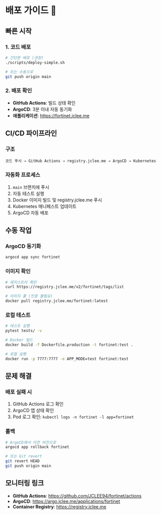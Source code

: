 # 배포 가이드 🚀

## 빠른 시작

### 1. 코드 배포
```bash
# 간단한 배포 (권장)
./scripts/deploy-simple.sh

# 또는 수동으로
git push origin main
```

### 2. 배포 확인
- **GitHub Actions**: 빌드 상태 확인
- **ArgoCD**: 3분 이내 자동 동기화
- **애플리케이션**: https://fortinet.jclee.me

## CI/CD 파이프라인

### 구조
```
코드 푸시 → GitHub Actions → registry.jclee.me → ArgoCD → Kubernetes
```

### 자동화 프로세스
1. `main` 브랜치에 푸시
2. 자동 테스트 실행
3. Docker 이미지 빌드 및 registry.jclee.me 푸시
4. Kubernetes 매니페스트 업데이트
5. ArgoCD 자동 배포

## 수동 작업

### ArgoCD 동기화
```bash
argocd app sync fortinet
```

### 이미지 확인
```bash
# 레지스트리 확인
curl https://registry.jclee.me/v2/fortinet/tags/list

# 이미지 풀 (인증 불필요)
docker pull registry.jclee.me/fortinet:latest
```

### 로컬 테스트
```bash
# 테스트 실행
pytest tests/ -v

# Docker 빌드
docker build -f Dockerfile.production -t fortinet:test .

# 로컬 실행
docker run -p 7777:7777 -e APP_MODE=test fortinet:test
```

## 문제 해결

### 배포 실패 시
1. GitHub Actions 로그 확인
2. ArgoCD 앱 상태 확인
3. Pod 로그 확인: `kubectl logs -n fortinet -l app=fortinet`

### 롤백
```bash
# ArgoCD에서 이전 버전으로
argocd app rollback fortinet

# 또는 Git revert
git revert HEAD
git push origin main
```

## 모니터링 링크
- **GitHub Actions**: https://github.com/JCLEE94/fortinet/actions
- **ArgoCD**: https://argo.jclee.me/applications/fortinet
- **Container Registry**: https://registry.jclee.me
